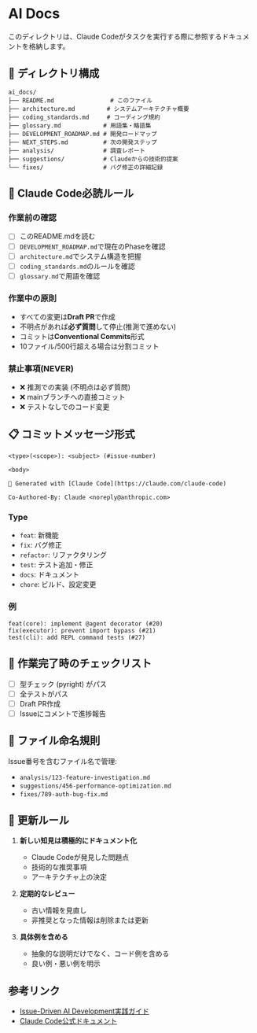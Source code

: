 # AI Docs

このディレクトリは、Claude Codeがタスクを実行する際に参照するドキュメントを格納します。

## 📂 ディレクトリ構成

```
ai_docs/
├── README.md                # このファイル
├── architecture.md         # システムアーキテクチャ概要
├── coding_standards.md     # コーディング規約
├── glossary.md            # 用語集・略語集
├── DEVELOPMENT_ROADMAP.md # 開発ロードマップ
├── NEXT_STEPS.md          # 次の開発ステップ
├── analysis/              # 調査レポート
├── suggestions/           # Claudeからの技術的提案
└── fixes/                 # バグ修正の詳細記録
```

## 🚨 Claude Code必読ルール

### 作業前の確認
- [ ] このREADME.mdを読む
- [ ] `DEVELOPMENT_ROADMAP.md`で現在のPhaseを確認
- [ ] `architecture.md`でシステム構造を把握
- [ ] `coding_standards.md`のルールを確認
- [ ] `glossary.md`で用語を確認

### 作業中の原則
- すべての変更は**Draft PR**で作成
- 不明点があれば**必ず質問**して停止(推測で進めない)
- コミットは**Conventional Commits**形式
- 10ファイル/500行超える場合は分割コミット

### 禁止事項(NEVER)
- ❌ 推測での実装 (不明点は必ず質問)
- ❌ mainブランチへの直接コミット
- ❌ テストなしでのコード変更

## 📋 コミットメッセージ形式

```
<type>(<scope>): <subject> (#issue-number)

<body>

🤖 Generated with [Claude Code](https://claude.com/claude-code)

Co-Authored-By: Claude <noreply@anthropic.com>
```

### Type
- `feat`: 新機能
- `fix`: バグ修正
- `refactor`: リファクタリング
- `test`: テスト追加・修正
- `docs`: ドキュメント
- `chore`: ビルド、設定変更

### 例
```
feat(core): implement @agent decorator (#20)
fix(executor): prevent import bypass (#21)
test(cli): add REPL command tests (#27)
```

## 🎯 作業完了時のチェックリスト
- [ ] 型チェック (pyright) がパス
- [ ] 全テストがパス
- [ ] Draft PR作成
- [ ] Issueにコメントで進捗報告

## 📝 ファイル命名規則

Issue番号を含むファイル名で管理:

- `analysis/123-feature-investigation.md`
- `suggestions/456-performance-optimization.md`
- `fixes/789-auth-bug-fix.md`

## 🔄 更新ルール

1. **新しい知見は積極的にドキュメント化**
   - Claude Codeが発見した問題点
   - 技術的な推奨事項
   - アーキテクチャ上の決定

2. **定期的なレビュー**
   - 古い情報を見直し
   - 非推奨となった情報は削除または更新

3. **具体例を含める**
   - 抽象的な説明だけでなく、コード例を含める
   - 良い例・悪い例を明示

## 参考リンク

- [Issue-Driven AI Development実践ガイド](https://qiita.com/kiyotaman/items/87a5a9ddc88db64f78ac)
- [Claude Code公式ドキュメント](https://docs.claude.com/en/docs/claude-code)
